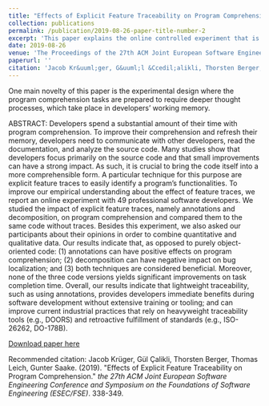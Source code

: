 ```yaml
---
title: "Effects of Explicit Feature Traceability on Program Comprehension. "
collection: publications
permalink: /publication/2019-08-26-paper-title-number-2
excerpt: 'This paper explains the online controlled experiment that is designed and conducted to investigate the effects of explicit feature traceability (e.g., annotations and decompositions) on program comprehension of developers.'
date: 2019-08-26
venue: 'The Proceedings of the 27th ACM Joint European Software Engineering Conference and Symposium on the Foundations of Software Engineering (ESEC/FSE)'
paperurl: ''
citation: 'Jacob Kr&uuml;ger, G&uuml;l &Ccedil;alikli, Thorsten Berger, Thomas Leich, Gunter Saake. (2019). &quot;Effects of Explicit Feature Traceability on Program Comprehension.&quot; <i>the 27th ACM Joint European Software Engineering Conference and Symposium on the Foundations of Software Engineering (ESEC/FSE)</i>. 338-349.'
---
```

One main novelty of this paper is the experimental design where the program comprehension tasks are prepared to require deeper thought processes, which take place in developers’ working memory.

ABSTRACT:
Developers spend a substantial amount of their time with program comprehension. To improve their comprehension and refresh their memory, developers need to communicate with other developers, read the documentation, and analyze the source code. Many studies show that developers focus primarily on the source code and that small improvements can have a strong impact. As such, it is crucial to bring the code itself into a more comprehensible form. A particular technique for this purpose are explicit feature traces to easily identify a program’s functionalities. To improve our empirical understanding about the effect of feature traces, we report an online experiment with 49 professional software developers. We studied the impact of explicit feature traces, namely annotations and decomposition,
on program comprehension and compared them to the same code without traces. Besides this experiment, we also asked our participants about their opinions in order to combine quantitative and qualitative data. Our results indicate that, as opposed to purely object-oriented code: (1) annotations can have positive effects on program comprehension; (2) decomposition can have negative impact on bug localization; and (3) both techniques are considered beneficial. Moreover, none of the three code versions yields significant improvements on task completion time. Overall, our results indicate that lightweight traceability, such as using
annotations, provides developers immediate benefits during software development without extensive training or tooling; and can improve current industrial practices that rely on heavyweight traceability tools (e.g., DOORS) and retroactive fulfillment of standards (e.g., ISO-26262, DO-178B).

[Download paper here](http://gulcalikli.github.io/files/main.pdf)

Recommended citation: Jacob Kr&uuml;ger, G&uuml;l &Ccedil;alikli, Thorsten Berger, Thomas Leich, Gunter Saake. (2019). &quot;Effects of Explicit Feature Traceability on Program Comprehension.&quot; <i>the 27th ACM Joint European Software Engineering Conference and Symposium on the Foundations of Software Engineering (ESEC/FSE)</i>. 338-349.
